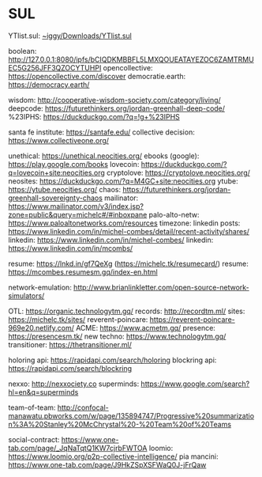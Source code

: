 # SUL

YTlist.sul: [~iggy/Downloads/YTlist.sul](file://home/iggy/Downloads/YTlist.sul)

boolean: http://127.0.0.1:8080/ipfs/bCIQDKMBBFL5LMXQOUEATAYEZOC6ZAMTRMUEC5G256JFF3QZOCYTUHPI
opencollective: https://opencollective.com/discover
democratie.earth: https://democracy.earth/

wisdom: http://cooperative-wisdom-society.com/category/living/
deepcode: https://futurethinkers.org/jordan-greenhall-deep-code/
%23IPHS: https://duckduckgo.com/?q=!g+%23IPHS


santa fe institute: https://santafe.edu/
collective decision: https://www.collectiveone.org/

unethical: https://unethical.neocities.org/
ebooks (google): https://play.google.com/books
lovecoin: https://duckduckgo.com/?q=lovecoin+site:neocities.org
cryptolove: https://cryptolove.neocities.org/
neosites: https://duckduckgo.com/?q=M4GC+site:neocities.org
ytube: https://ytube.neocities.org/
chaos: https://futurethinkers.org/jordan-greenhall-sovereignty-chaos
mailinator: https://www.mailinator.com/v3/index.jsp?zone=public&query=michelc#/#inboxpane
palo-alto-netw: https://www.paloaltonetworks.com/resources
timezone: 
linkedin posts: https://www.linkedin.com/in/michel-combes/detail/recent-activity/shares/
linkedin: https://www.linkedin.com/in/michel-combes/
linkedin: https://www.linkedin.com/in/mcombs/

resume: https://lnkd.in/gf7QeXg (https://michelc.tk/resumecard/)
resume: https://mcombes.resumesm.gq/index-en.html

network-emulation: http://www.brianlinkletter.com/open-source-network-simulators/

OTL: https://organic.technologytm.gq/
records: http://recordtm.ml/
sites: https://michelc.tk/sites/
reverent-poincare: https://reverent-poincare-969e20.netlify.com/
ACME: https://www.acmetm.gq/
presence: https://presencesm.tk/
new techno: https://www.technologytm.gq/
transitioner: https://thetransitioner.ml/

holoring api: https://rapidapi.com/search/holoring
blockring api: https://rapidapi.com/search/blockring

nexxo: http://nexxociety.co
superminds: https://www.google.com/search?hl=en&q=superminds

team-of-team: http://confocal-manawatu.pbworks.com/w/page/135894747/Progressive%20summarization%3A%20Stanley%20McChrystal%20-%20Team%20of%20Teams

social-contract: https://www.one-tab.com/page/_JqNaTqtQ1KW7cjrbFWTOA
loomio: https://www.loomio.org/p2p-collective-intelligence/
pia mancini: https://www.one-tab.com/page/J9HkZSpXSFWaQ0J-jFrQaw
